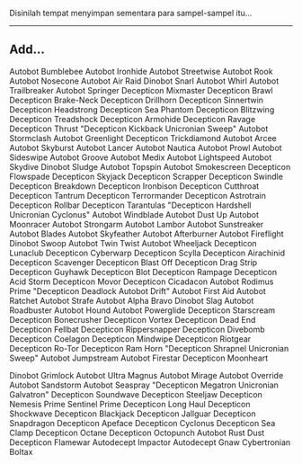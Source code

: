 Disinilah tempat menyimpan sementara para sampel-sampel itu...

---

Add...
-

Autobot Bumblebee Autobot Ironhide Autobot Streetwise Autobot Rook Autobot Nosecone Autobot Air Raid Dinobot Snarl Autobot Whirl Autobot Trailbreaker Autobot Springer Decepticon Mixmaster Decepticon Brawl Decepticon Brake-Neck Decepticon Drillhorn Decepticon Sinnertwin Decepticon Headstrong Decepticon Sea Phantom Decepticon Blitzwing Decepticon Treadshock Decepticon Armohide Decepticon Ravage Decepticon Thrust "Decepticon Kickback Unicronian Sweep" Autobot Stormclash Autobot Greenlight Decepticon Trickdiamond Autobot Arcee Autobot Skyburst Autobot Lancer Autobot Nautica Autobot Prowl Autobot Sideswipe Autobot Groove Autobot Medix Autobot Lightspeed Autobot Skydive Dinobot Sludge Autobot Topspin Autobot Smokescreen Decepticon Flowspade Decepticon Skyjack Decepticon Scrapper Decepticon Swindle Decepticon Breakdown Decepticon Ironbison Decepticon Cutthroat Decepticon Tantrum Decepticon Terrormander Decepticon Astrotrain Decepticon Rollbar Decepticon Tarantulas "Decepticon Hardshell Unicronian Cyclonus" Autobot Windblade Autobot Dust Up Autobot Moonracer Autobot Strongarm Autobot Lambor Autobot Sunstreaker Autobot Blades Autobot Skyfeather Autobot Afterburner Autobot Fireflight Dinobot Swoop Autobot Twin Twist Autobot Wheeljack Decepticon Lunaclub Decepticon Cyberwarp Decepticon Scylla Decepticon Airachinid Decepticon Scavenger Decepticon Blast Off Decepticon Drag Strip Decepticon Guyhawk Decepticon Blot Decepticon Rampage Decepticon Acid Storm Decepticon Movor Decepticon Cicadacon Autobot Rodimus Prime "Decepticon Deadlock Autobot Drift" Autobot First Aid Autobot Ratchet Autobot Strafe Autobot Alpha Bravo Dinobot Slag Autobot Roadbuster Autobot Hound Autobot Powerglide Decepticon Starscream Decepticon Bonecrusher Decepticon Vortex Decepticon Dead End Decepticon Fellbat Decepticon Rippersnapper Decepticon Divebomb Decepticon Coelagon Decepticon Mindwipe Decepticon Riotgear Decepticon Ro-Tor Decepticon Ram Horn "Decepticon Shrapnel Unicronian Sweep" Autobot Jumpstream Autobot Firestar Decepticon Moonheart

Dinobot Grimlock Autobot Ultra Magnus Autobot Mirage Autobot Override Autobot Sandstorm Autobot Seaspray "Decepticon Megatron Unicronian Galvatron" Decepticon Soundwave Decepticon Steeljaw Decepticon Nemesis Prime Sentinel Prime Decepticon Long Haul Decepticon Shockwave Decepticon Blackjack Decepticon Jallguar Decepticon Snapdragon Decepticon Apeface Decepticon Cyclonus Decepticon Sea Clamp Decepticon Octane Decepticon Octopunch Autobot Rust Dust Decepticon Flamewar Autodecept Impactor Autodecept Gnaw Cybertronian Boltax
